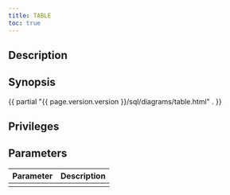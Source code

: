 ```yaml
---
title: TABLE
toc: true
---
```


## Description

## Synopsis

<div>
{{ partial "{{ page.version.version }}/sql/diagrams/table.html" . }}
</div>

## Privileges

## Parameters

| Parameter | Description |
|-----------|-------------|
|  |  |
